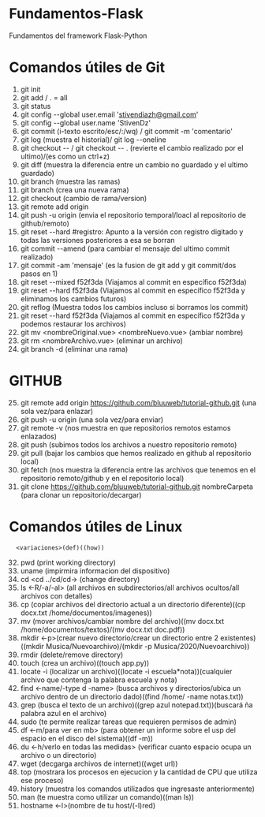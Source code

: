 # Fundamentos-Flask
Fundamentos del framework Flask-Python

# Comandos útiles de Git

1. git init
2. git add <filename> / . = all
3. git status
4. git config --global user.email 'stivendiazh@gmail.com'
5. git config --global user.name 'StivenDz'
6. git commit (i-texto escrito/esc/:/wq) / git commit -m 'comentario'
7. git log (muestra el historial)/ git log --oneline
8. git checkout -- <filaname> / git checkout -- . (revierte el cambio realizado por el ultimo)/(es como un ctrl+z)
9. git diff <filename> (muestra la diferencia entre un cambio no guardado y el ultimo guardado)
10. git branch (muestra las ramas)
11. git branch <newbranchname> (crea una nueva rama)
12. git checkout <branchname> (cambio de rama/version)
13. git remote add origin <url>
14. git push -u origin <branchname> (envia el repositorio temporal/loacl al repositorio de github/remoto)
15. git reset --hard #registro: Apunto a la versión con registro digitado y todas las versiones posteriores a esa se borran
16. git commit --amend (para cambiar el mensaje del ultimo commit realizado)
17. git commit -am 'mensaje' (es la fusion de git add y git commit/dos pasos en 1)
18. git reset --mixed f52f3da (Viajamos al commit en específico f52f3da)
19. git reset --hard f52f3da (Viajamos al commit en específico f52f3da y eliminamos los cambios futuros)
20. git reflog (Muestra todos los cambios incluso si borramos los commit)
21. git reset --hard f52f3da (Viajamos al commit en específico f52f3da y podemos restaurar los archivos)
22. git mv <nombreOriginal.vue> <nombreNuevo.vue> (ambiar nombre)
23. git rm <nombreArchivo.vue> (eliminar un archivo)
24. git branch -d <nombreRama> (eliminar una rama)

# GITHUB 
  
25. git remote add origin https://github.com/bluuweb/tutorial-github.git (una sola vez/para enlazar)
26. git push -u origin <master>  (una sola vez/para enviar)
27. git remote -v (nos muestra en que repositorios remotos estamos enlazados)
28. git push (subimos todos los archivos a nuestro repositorio remoto)
29. git pull (bajar los cambios que hemos realizado en github al repositorio local)
30. git fetch (nos muestra la diferencia entre las archivos que tenemos en el repositorio remoto/github y en el repositorio local)
31. git clone https://github.com/bluuweb/tutorial-github.git nombreCarpeta (para clonar un repositorio/decargar)
  
# Comandos útiles de Linux
      <variaciones>(def)((how))
  
32. pwd (print working directory)
33. uname (impirmira informacion del dispositivo)
34. cd <cd ../cd/cd-> (change directory)
35. ls <-R/-a/-al> (all archivos en subdirectorios/all archivos ocultos/all archivos con detalles)
36. cp (copiar archivos del directorio actual a un directorio diferente)((cp docx.txt /home/documentos/imagenes))
37. mv (mover archivos/cambiar nombre del archivo)((mv docx.txt /home/documentos/textos)/(mv docx.txt doc.pdf))
38. mkdir <-p>(crear nuevo directorio/crear un directorio entre 2 existentes)((mkdir Musica/Nuevoarchivo)/(mkdir -p Musica/2020/Nuevoarchivo))
39. rmdir (delete/remove directory)
40. touch (crea un archivo)((touch app.py))
41. locate -i (localizar un archivo)((locate -i escuela*nota))(cualquier archivo que contenga la palabra escuela y nota)
42. find <-name/-type d -name> (busca archivos y directorios/ubica un archivo dentro de un directorio dado)((find /home/ -name notas.txt))
43. grep (busca el texto de un archivo)((grep azul notepad.txt))(buscará ña palabra azul en el archivo)
44. sudo (te permite realizar tareas que requieren permisos de admin)
45. df <-m/para ver en mb> (para obtener un informe sobre el usp del espacio en el disco del sistema)((df -m))
46. du <-h/verlo en todas las medidas> (verificar cuanto espacio ocupa un archivo o un directorio)
47. wget (decgarga archivos de internet)((wget url))
48. top (mostrara los procesos en ejecucion y la cantidad de CPU que utiliza ese proceso)
49. history (muestra los comandos utilizados que ingresaste anteriormente)
50. man (te muestra como utilizar un comando)((man ls))
51. hostname <-l>(nombre de tu host/(-l)red)
